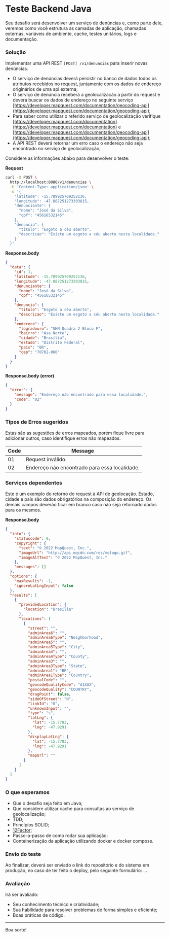 # Teste Backend Java

Seu desafio será desenvolver um serviço de denúncias e, como parte dele, veremos como você estrutura as camadas de aplicação, chamadas externas, variáveis de ambiente, cache, testes unitários, logs e documentação.

### Solução

Implementar uma API REST `[POST] /v1/denuncias` para inserir novas denúncias.

- O serviço de denúncias deverá persistir no banco de dados todos os atributos recebidos no request, juntamente com os dados de endereço originários de uma api externa;
- O serviço de denúncia receberá a geolocalizacão a partir do request e deverá buscar os dados de endereço no seguinte serviço [https://developer.mapquest.com/documentation/geocoding-api](https://developer.mapquest.com/documentation/geocoding-api);
- Para saber como utilizar o referido serviço de geolocalização verifique [https://developer.mapquest.com/documentation](https://developer.mapquest.com/documentation) e [https://developer.mapquest.com/documentation/geocoding-api](https://developer.mapquest.com/documentation/geocoding-api);
- A API REST deverá retornar um erro caso o endereço não seja encontrado no serviço de geolocalização;

Considere as informações abaixo para desenvolver o teste:

**Request**

```bash
curl -X POST \
  http://localhost:8080/v1/denuncias \
  -H 'Content-Type: application/json' \
  -d '{
    "latitude": -15.789925709252136,
    "longitude": -47.887251273393815,
    "denunciante": {
      "nome": "José da Silva",
      "cpf": "45616532145"
    },
    "denuncia": {
      "titulo": "Esgoto a céu aberto",
      "descricao": "Existe um esgoto a céu aberto nesta localidade."
    }
  }'
```

**Response.body**

```json
{
  "data": {
    "id": 1,
    "latitude": -15.789925709252136,
    "longitude": -47.887251273393815,
    "denunciante": {
      "nome": "José da Silva",
      "cpf": "45616532145"
    },
    "denuncia": {
      "titulo": "Esgoto a céu aberto",
      "descricao": "Existe um esgoto a céu aberto nesta localidade."
    },
    "endereco": {
      "logradouro": "SHN Quadra 2 Bloco F",
      "bairro": "Asa Norte",
      "cidade": "Brasília",
      "estado": "Distrito Federal",
      "pais": "BR",
      "cep": "70702-060"
    }
  }
}
```

**Response.body (error)**

```json
{
  "error": {
    "message": "Endereço não encontrado para essa localidade.",
    "code": "02"
  }
}
```

### Tipos de Erros sugeridos

Estas são as sugestões de erros mapeados, porém fique livre para adicionar outros, caso identifique erros não mapeados.

| Code | Message                                       |
| ---- | --------------------------------------------- |
| 01   | Request inválido.                             |
| 02   | Endereço não encontrado para essa localidade. |

### Serviços dependentes

Este é um exemplo do retorno do request à API de geolocação. Estado, cidade e país são dados obrigatórios na composição do endereço. Os demais campos deverão ficar em branco caso não seja retornado dados para os mesmos.

**Response.body**

```json
{
  "info": {
    "statuscode": 0,
    "copyright": {
      "text": "© 2022 MapQuest, Inc.",
      "imageUrl": "http://api.mqcdn.com/res/mqlogo.gif",
      "imageAltText": "© 2022 MapQuest, Inc."
    },
    "messages": []
  },
  "options": {
    "maxResults": -1,
    "ignoreLatLngInput": false
  },
  "results": [
    {
      "providedLocation": {
        "location": "Brasilia"
      },
      "locations": [
        {
          "street": "",
          "adminArea6": "",
          "adminArea6Type": "Neighborhood",
          "adminArea5": "",
          "adminArea5Type": "City",
          "adminArea4": "",
          "adminArea4Type": "County",
          "adminArea3": "",
          "adminArea3Type": "State",
          "adminArea1": "BR",
          "adminArea1Type": "Country",
          "postalCode": "",
          "geocodeQualityCode": "A1XAX",
          "geocodeQuality": "COUNTRY",
          "dragPoint": false,
          "sideOfStreet": "N",
          "linkId": "0",
          "unknownInput": "",
          "type": "s",
          "latLng": {
            "lat": -15.7783,
            "lng": -47.9291
          },
          "displayLatLng": {
            "lat": -15.7783,
            "lng": -47.9291
          },
          "mapUrl": ""
        }
      ]
    }
  ]
}
```

### O que esperamos

- Que o desafio seja feito em Java;
- Que considere utilizar cache para consultas ao serviço de geolocalização;
- TDD;
- Princípios SOLID;
- [12Factor](https://12factor.net/);
- Passo-a-passo de como rodar sua aplicação;
- Conteinerização da aplicação utilizando docker e docker compose.

### Envio do teste

Ao finalizar, deverá ser enviado o link do repositório e do sistema em produção, no caso de ter feito o deploy, pelo seguinte formulário: ...

### Avaliação

Irá ser avaliado:

- Seu conhecimento técnico e criatividade;
- Sua habilidade para resolver problemas de forma simples e eficiente;
- Boas práticas de código.

---

Boa sorte!
